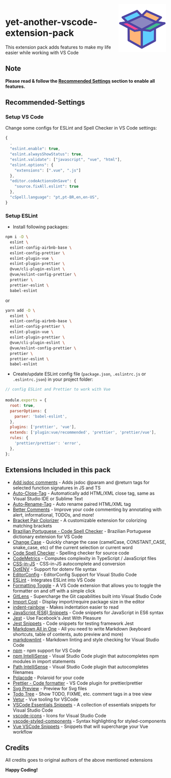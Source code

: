 <img src="./icons/512.png" width="150px" align="right"/>

# yet-another-vscode-extension-pack

This extension pack adds features to make my life easier while working with VS Code

## Note

**Please read & follow the [Recommended Settings](#Recommended-Settings) section to enable all features.**

## Recommended-Settings

### Setup VS Code

Change some configs for ESLint and Spell Checker in VS Code settings:

```js
{
  .
  "eslint.enable": true,
  "eslint.alwaysShowStatus": true,
  "eslint.validate": ["javascript", "vue", "html"],
  "eslint.options": {
    "extensions": [".vue", ".js"]
  },
  "editor.codeActionsOnSave": {
    "source.fixAll.eslint": true
  },
  "cSpell.language": "pt,pt-BR,en,en-US",
}
```

### Setup ESLint

- Install following packages:

```bash
npm i -D \
  eslint \
  eslint-config-airbnb-base \
  eslint-config-prettier \
  eslint-plugin-vue \
  eslint-plugin-prettier \
  @vue/cli-plugin-eslint \
  @vue/eslint-config-prettier \
  prettier \
  prettier-eslint \
  babel-eslint
```

or

```bash
yarn add -D \
  eslint \
  eslint-config-airbnb-base \
  eslint-config-prettier \
  eslint-plugin-vue \
  eslint-plugin-prettier \
  @vue/cli-plugin-eslint \
  @vue/eslint-config-prettier \
  prettier \
  prettier-eslint \
  babel-eslint
```

- Create/update ESLint config file (`package.json`, `.eslintrc.js` or `.eslintrc.json`) in your project folder:

```js
// config ESLint and Prettier to work with Vue

module.exports = {
  root: true,
  parserOptions: {
    parser: 'babel-eslint',
  },
  plugins: ['prettier', 'vue'],
  extends: ['plugin:vue/recommended', 'prettier', 'prettier/vue'],
  rules: {
    'prettier/prettier': 'error',
  },
};
```

## Extensions Included in this pack

- [Add jsdoc comments](https://marketplace.visualstudio.com/items?itemName=stevencl.adddoccomments) -
  Adds jsdoc @param and @return tags for selected function signatures in JS and TS
- [Auto-Close-Tag](https://marketplace.visualstudio.com/items?itemName=formulahendry.auto-close-tag) -
  Automatically add HTML/XML close tag, same as Visual Studio IDE or Sublime Text
- [Auto-Rename-Tag](https://marketplace.visualstudio.com/items?itemName=formulahendry.auto-rename-tag) -
  Auto rename paired HTML/XML tag
- [Better Comments](https://marketplace.visualstudio.com/items?itemName=aaron-bond.better-comments) -
  Improve your code commenting by annotating with alert, informational, TODOs, and more!
- [Bracket Pair Colorizer](https://marketplace.visualstudio.com/items?itemName=coenraads.bracket-pair-colorizer) -
  A customizable extension for colorizing matching brackets
- [Brazilian Portuguese - Code Spell Checker](https://marketplace.visualstudio.com/items?itemName=streetsidesoftware.code-spell-checker-portuguese-brazilian) -
  Brazilian Portuguese dictionary extension for VS Code
- [Change Case](https://marketplace.visualstudio.com/items?itemName=wmaurer.change-case) -
  Quickly change the case (camelCase, CONSTANT_CASE, snake_case, etc) of the current selection or current word
- [Code Spell Checker](https://marketplace.visualstudio.com/items?itemName=streetsidesoftware.code-spell-checker) -
  Spelling checker for source code
- [CodeMetrics](https://marketplace.visualstudio.com/items?itemName=kisstkondoros.vscode-codemetrics) -
  Computes complexity in TypeScript / JavaScript files
- [CSS-in-JS](https://marketplace.visualstudio.com/items?itemName=paulmolluzzo.convert-css-in-js) -
  CSS-in-JS autocomplete and conversion
- [DotENV](https://marketplace.visualstudio.com/items?itemName=mikestead.dotenv) -
  Support for dotenv file syntax
- [EditorConfig](https://marketplace.visualstudio.com/items?itemName=editorconfig.editorconfig) -
  EditorConfig Support for Visual Studio Code
- [ESLint](https://marketplace.visualstudio.com/items?itemName=dbaeumer.vscode-eslint) -
  Integrates ESLint into VS Code
- [Formatting Toggle](https://marketplace.visualstudio.com/items?itemName=tombonnike.vscode-status-bar-format-toggle) -
  A VS Code extension that allows you to toggle the formatter on and off with a simple click
- [GitLens](https://marketplace.visualstudio.com/items?itemName=robertoachar.vscode-essentials-snippets) -
  Supercharge the Git capabilities built into Visual Studio Code
- [Import Cost](https://marketplace.visualstudio.com/items?itemName=wix.vscode-import-cost) -
  Display import/require package size in the editor
- [indent-rainbow](https://marketplace.visualstudio.com/items?itemName=oderwat.indent-rainbow) -
  Makes indentation easier to read
- [JavaScript (ES6) Snippets](https://marketplace.visualstudio.com/items?itemName=xabikos.JavaScriptSnippets) -
  Code snippets for JavaScript in ES6 syntax
- [Jest](https://marketplace.visualstudio.com/items?itemName=orta.vscode-jest) -
  Use Facebook's Jest With Pleasure
- [Jest Snippets](https://marketplace.visualstudio.com/items?itemName=andys8.jest-snippets) -
  Code snippets for testing framework Jest
- [Markdown All in One](https://marketplace.visualstudio.com/items?itemName=yzhang.markdown-all-in-one) -
  All you need to write Markdown (keyboard shortcuts, table of contents, auto preview and more)
- [markdownlint](https://marketplace.visualstudio.com/items?itemName=davidanson.vscode-markdownlint) -
  Markdown linting and style checking for Visual Studio Code
- [npm](https://marketplace.visualstudio.com/items?itemName=eg2.vscode-npm-script) -
  npm support for VS Code
- [npm IntelliSense](https://marketplace.visualstudio.com/items?itemName=christian-kohler.npm-intellisense) -
  Visual Studio Code plugin that autocompletes npm modules in import statements
- [Path IntelliSense](https://marketplace.visualstudio.com/items?itemName=christian-kohler.path-intellisense) -
  Visual Studio Code plugin that autocompletes filenames
- [Polacode](https://marketplace.visualstudio.com/items?itemName=pnp.polacode) -
  Polaroid for your code
- [Prettier - Code formatter](https://marketplace.visualstudio.com/items?itemName=esbenp.prettier-vscode) -
  VS Code plugin for prettier/prettier
- [Svg Preview](https://marketplace.visualstudio.com/items?itemName=simonsiefke.svg-preview) -
  Preview for Svg files
- [Todo Tree](https://marketplace.visualstudio.com/items?itemName=Gruntfuggly.todo-tree) -
  Show TODO, FIXME, etc. comment tags in a tree view
- [Vetur](https://marketplace.visualstudio.com/items?itemName=octref.vetur) -
  Vue tooling for VSCode
- [VSCode Essentials Snippets](https://marketplace.visualstudio.com/items?itemName=robertoachar.vscode-essentials-snippets) -
  A collection of essentials snippets for Visual Studio Code
- [vscode-icons](https://marketplace.visualstudio.com/items?itemName=vscode-icons-team.vscode-icons) -
  Icons for Visual Studio Code
- [vscode-styled-components](https://marketplace.visualstudio.com/items?itemName=jpoissonnier.vscode-styled-components) -
  Syntax highlighting for styled-components
- [Vue VSCode Snippets](https://marketplace.visualstudio.com/items?itemName=sdras.vue-vscode-snippets) -
  Snippets that will supercharge your Vue workflow

## Credits

All credits goes to original authors of the above mentioned extensions

**Happy Coding!**
